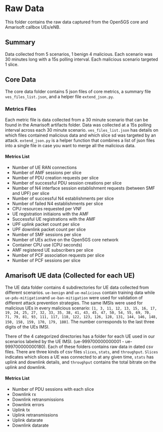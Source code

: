 # Raw Data 
This folder contains the raw data captured from the Open5GS core and Amarisoft callbox UEs/eNB.

## Summary 
Data collected from 5 scenarios, 1 benign 4 malicious. Each scenario was 30 minutes long with a 15s polling interval. Each malicious scenario targeted 1 slice. 

## Core Data
The core data folder contains 5 json files of core metrics, a summary file `ves_files_list.json`, and a helper file `extend_json.py`.

### Metrics Files 
Each metric file is data collected from a 30 minute scenario that can be found in the Amarisoft artifacts folder. Data was collected at a 15s polling interval across each 30 minute scenario. `ves_files_list.json` has details on which files contained malicious data and which slice sd was targeted by an attack. `extend_json.py` is  a helper function that combines a list of json files into a single file in case you want to merge all the malicious data. 

#### Metrics List  
- Number of UE RAN connections 
- Number of AMF sessions per slice
- Number of PDU creation requests per slice
- Number of successful PDU session creations per slice 
- Number of N4 interface session establishment requests (between SMF and UPF) per slice
- Number of successful N4 establishments per slice 
- Number of failed N4 establishments per slice 
- CPU resources requested per VNF 
- UE registration initiaions with the AMF
- Successful UE registrations with the AMF
- UPF uplink packet count per slice 
- UPF downlink packet count per slice 
- Number of SMF sessions per slice 
- Number of UEs active on the Open5GS core network 
- Container CPU use (CPU seconds)
- AMF registered UE subscribers per slice 
- Number of PCF association requests per slice 
- Number of PCF sessions per slice 

## Amarisoft UE data (Collected for each UE)
The UE data folder contains 4 subdirectories for UE data collected from different scenarios. `ue-benign` and `ue-malicious` contain training data while `ue-pdu-mitigation`and `ue-ban-mitigation` were used for validation of different attack prevention strategies. The same IMSIs were used for malicious UEs in every malicious scenario: `[1, 3, 11, 12, 13, 15, 16, 17, 19, 24, 25, 27, 32, 33, 35, 38, 41, 43, 45, 47, 50, 54, 55, 69, 70, 71, 79, 81, 93, 111, 117, 118, 122, 123, 126, 128, 131, 144, 146, 148, 150, 158, 159, 170, 179, 180]`. The number corresponds to the last three digits of the UEs IMSI. 

There of the 4 categorized directories has a folder for each UE used in our scenarios labeled by the UE IMSI. (ue-999700000000001 - ue-999700000000180). Each of these folders contains raw data in dated csv files. There are three kinds of csv files  `slices`, `stats`, and `throughput`. `Slices` indicates which slices a UE was connected to at any given time, `stats` has uplink and downlink details, and `throughput` contains the total bitrate on the uplink and downlink. 

#### Metrics List
- Number of PDU sessions with each slice 
- Downlink rx 
- Downlink retransmissions 
- Downlink errors
- Uplink tx
- Uplink retransmissions
- Uplink datarate
- Downlink datarate 